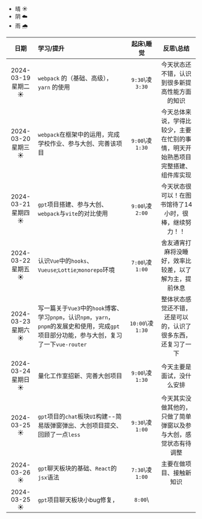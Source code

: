 - 晴 ☀️
- 阴 ☁️
- 雨 🌧️

|         日期         | 学习/提升                             |  起床\睡觉   |                   反思\总结                    |
| :------------------: | :------------------------------------ | :----------: | :--------------------------------------------: |
| 2024-03-19 星期二 ☀️ | `webpack` 的（基础、高级），`yarn` 的使用 | `9:30`\凌 `3:30` | 今天状态还不错，认识到很多新提高性能方面的知识 |
| 2024-03-20 星期三 ☀️ | `webpack`在框架中的运用，完成学校作业、参与大创、完善该项目 |    `9:00`\凌`1:30`    |                       今天总体来说，学得比较少，主要在忙别的事情，明天开始熟悉项目完整搭建、组件库实现                       |
| 2024-03-21 星期四 ☀️ | `gpt`项目搭建、参与大创、`webpack`与`vite`的对比使用 | `9:00`\凌`2:00` | 今天状态很可以！在图书馆待了14小时，很棒，继续努力！！ |
| 2024-03-22 星期五 ☀️ | 认识`Vue`中的`hooks`、`Vueuse`;`Lottie`;`monorepo`环境 | `7:00`\凌`1:00` | 舍友通宵打麻将没睡好，效率比较差，以了解为主，提前休息 |
| 2024-03-23 星期六 ☀️ | 写一篇关于`Vue3`中的`hook`博客、学习`pnpm`，认识`npm`，`yarn`，`pnpm`的发展史和使用，完成`gpt`项目部分功能，参与大创，复习了一下`vue-router` | `10:00`\凌`1:30` | 整体状态感觉还不错，还是可以的，认识了很多东西，还复习了一下 |
| 2024-03-24 星期日 ☀️ | 量化工作室招新、完善大创项目 | `9:00`\凌`1:30` | 今天主要是面试，没什么安排 |
| 2024-03-25 ☀️ | `gpt`项目的`chat`板块`UI`构建--简易版弹窗弹出、大创项目提交、回顾了一点`less` | `9:30`\凌`1:00` | 今天其实没做其他的，只做了简单弹窗以及参与大创，感觉状态有待调整 |
| 2024-03-26 ☀️ | `gpt`聊天板块的基础、`React`的`jsx`语法 | `7:30`\凌`1:00` | 主要在做项目、接触新知识 |
| 2024-03-25 ☀️ | `gpt`项目聊天板块小bug修复， | `8:00`\ |  |
